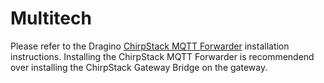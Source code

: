 # Multitech

Please refer to the Dragino [ChirpStack MQTT Forwarder](../../chirpstack-mqtt-forwarder/install/multitech.md)
installation instructions. Installing the ChirpStack MQTT Forwarder
is recommendend over installing the ChirpStack Gateway Bridge on
the gateway.

